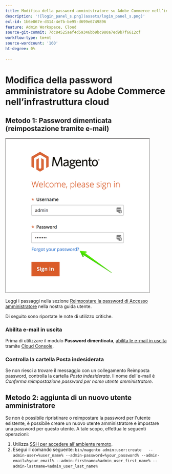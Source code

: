 ```yaml
---
title: Modifica della password amministratore su Adobe Commerce nell’infrastruttura cloud
description: '![login_panel_s.png](assets/login_panel_s.png)'
exl-id: 1b6e867e-d314-4e7b-be95-d699e6749896
feature: Admin Workspace, Cloud
source-git-commit: 7dc84525aef4d59346bb9bc980a7ed9b7f6612cf
workflow-type: tm+mt
source-wordcount: '160'
ht-degree: 0%

---
```


# Modifica della password amministratore su Adobe Commerce nell’infrastruttura cloud

## Metodo 1: Password dimenticata (reimpostazione tramite e-mail)

![login_panel_s.png](assets/login_panel_s.png)

Leggi i passaggi nella sezione [Reimpostare la password di Accesso amministratore](https://experienceleague.adobe.com/docs/commerce-admin/start/admin/admin-signin.html#admin-sign-in) nella nostra guida utente.

Di seguito sono riportate le note di utilizzo critiche.

### Abilita e-mail in uscita

Prima di utilizzare il modulo **Password dimenticata**, [abilita le e-mail in uscita](https://experienceleague.adobe.com/docs/commerce-cloud-service/user-guide/project/outgoing-emails.html) tramite [Cloud Console](https://experienceleague.adobe.com/docs/commerce-cloud-service/user-guide/project/overview.html).

### Controlla la cartella Posta indesiderata

Se non riesci a trovare il messaggio con un collegamento Reimposta password, controlla la cartella *Posta indesiderata*. Il nome dell&#39;e-mail è *Conferma reimpostazione password per nome utente amministratore*.

## Metodo 2: aggiunta di un nuovo utente amministratore

Se non è possibile ripristinare o reimpostare la password per l&#39;utente esistente, è possibile creare un nuovo utente amministratore e impostare una password per questo utente. A tale scopo, effettua le seguenti operazioni:

1. Utilizza [SSH per accedere all&#39;ambiente remoto](https://experienceleague.adobe.com/docs/commerce-cloud-service/user-guide/develop/secure-connections.html).
1. Esegui il comando seguente: `bin/magento admin:user:create   --admin-user=%user_name% --admin-password=%your_password% --admin-email=%your_email% --admin-firstname=%admin_user_first_name% --admin-lastname=%admin_user_last_name%`
